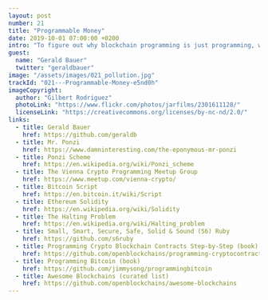 ```yaml
---
layout: post
number: 21
title: "Programmable Money"
date: 2019-10-01 07:00:00 +0200
intro: "To figure out why blockchain programming is just programming, we talk with Gerald Bauer about his views on No-Coiners and Bitcoin Maximalists, differences between Bitcoin and Ethereum, and finally how to solve the halting problem."
guest:
  name: "Gerald Bauer"
  twitter: "geraldbauer"
image: "/assets/images/021_pollution.jpg"
trackId: "021---Programmable-Money-e5nd0h"
imageCopyright:
  author: "Gilbert Rodriguez"
  photoLink: "https://www.flickr.com/photos/jarfilms/2301611128/"
  licenseLink: "https://creativecommons.org/licenses/by-nc-nd/2.0/"
links:
  - title: Gerald Bauer
    href: https://github.com/geraldb
  - title: Mr. Ponzi
    href: https://www.damninteresting.com/the-eponymous-mr-ponzi
  - title: Ponzi Scheme
    href: https://en.wikipedia.org/wiki/Ponzi_scheme
  - title: The Vienna Crypto Programming Meetup Group
    href: https://www.meetup.com/vienna-crypto/
  - title: Bitcoin Script
    href: https://en.bitcoin.it/wiki/Script
  - title: Ethereum Solidity
    href: https://en.wikipedia.org/wiki/Solidity
  - title: The Halting Problem
    href: https://en.wikipedia.org/wiki/Halting_problem
  - title: Small, Smart, Secure, Safe, Solid & Sound (S6) Ruby
    href: https://github.com/s6ruby
  - title: Programming Crypto Blockchain Contracts Step-by-Step (book)
    href: https://github.com/openblockchains/programming-cryptocontracts
  - title: Programming Bitcoin (book)
    href: https://github.com/jimmysong/programmingbitcoin
  - title: Awesome Blockchains (curated list)
    href: https://github.com/openblockchains/awesome-blockchains
---
```


